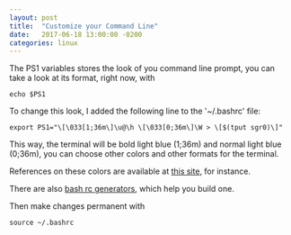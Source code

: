 ```yaml
---
layout: post
title:  "Customize your Command Line"
date:   2017-06-18 13:00:00 -0200
categories: linux
---
```


The PS1 variables stores the look of you command line prompt, you can take a look at its format,
right now, with

    echo $PS1

To change this look, I added the following line to the '~/.bashrc' file:


    export PS1="\[\033[1;36m\]\u@\h \[\033[0;36m\]\W > \[$(tput sgr0)\]"


This way, the terminal will be bold light blue (1;36m) and normal light blue (0;36m), you can choose other colors
and other formats for the terminal.

References on these colors are available at [this site][colors], for instance.

There are also <a href="http://bashrcgenerator.com/">bash rc generators</a>, which help you build one.

Then make changes permanent with


    source ~/.bashrc

[colors]: http://misc.flogisoft.com/bash/tip_colors_and_formatting

